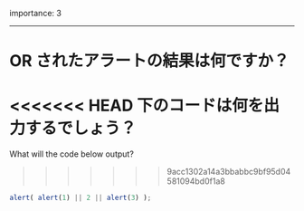 importance: 3

---

# OR されたアラートの結果は何ですか？

<<<<<<< HEAD
下のコードは何を出力するでしょう？
=======
What will the code below output?
>>>>>>> 9acc1302a14a3bbabbc9bf95d04581094bd0f1a8

```js
alert( alert(1) || 2 || alert(3) );
```
